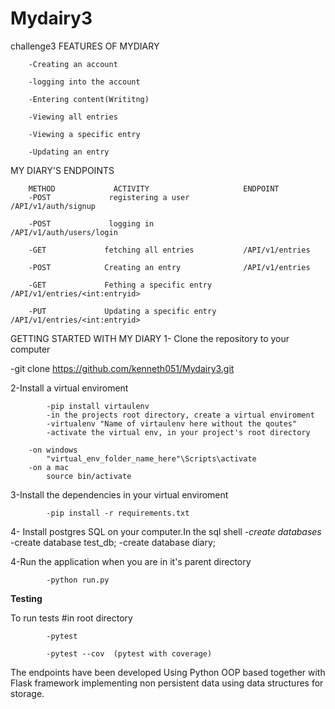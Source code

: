 # Mydairy3
challenge3
FEATURES OF MYDIARY

		-Creating an account

		-logging into the account

		-Entering content(Writitng)

		-Viewing all entries

		-Viewing a specific entry

		-Updating an entry
MY DIARY'S ENDPOINTS

		METHOD             ACTIVITY                     ENDPOINT
		-POST             registering a user            /API/v1/auth/signup
		
		-POST             logging in                    /API/v1/auth/users/login

		-GET             fetching all entries           /API/v1/entries

		-POST            Creating an entry              /API/v1/entries

		-GET             Fething a specific entry       /API/v1/entries/<int:entryid>

		-PUT             Updating a specific entry      /API/v1/entries/<int:entryid>
		
GETTING STARTED WITH MY DIARY
1- Clone the repository to your computer

-git clone https://github.com/kenneth051/Mydairy3.git 
 
 2-Install a virtual enviroment
 
			-pip install virtaulenv
			-in the projects root directory, create a virtual enviroment
			-virtualenv "Name of virtaulenv here without the qoutes"
			-activate the virtual env, in your project's root directory

		-on windows
			"virtual_env_folder_name_here"\Scripts\activate
        -on a mac
            source bin/activate

3-Install the dependencies in your virtual enviroment

		    -pip install -r requirements.txt

4- Install postgres SQL on your computer.In the sql shell
                    -*create databases*
		         -create database test_db;
			 -create database diary;

4-Run the application when you are in it's parent directory

		    -python run.py

**Testing**

To run tests
#in root directory

            -pytest

            -pytest --cov  (pytest with coverage)


 The endpoints have been developed Using Python OOP based together with Flask framework implementing non persistent data using data structures for storage.
 
